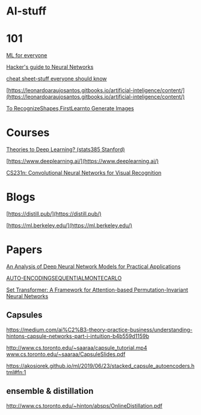 AI-stuff
========

# 101
[ML for everyone](https://vas3k.com/blog/machine_learning/)

[Hacker's guide to Neural Networks](http://karpathy.github.io/neuralnets/)

[cheat sheet-stuff everyone should know](https://stats385.github.io/cheat_sheet)

[https://leonardoaraujosantos.gitbooks.io/artificial-inteligence/content/](https://leonardoaraujosantos.gitbooks.io/artificial-inteligence/content/)

[To RecognizeShapes,FirstLearnto Generate Images](http://www.cs.toronto.edu/~hinton/absps/montrealTR.pdf)

# Courses
[Theories to Deep Learning? (stats385 Stanford)](https://stats385.github.io/)

[https://www.deeplearning.ai/](https://www.deeplearning.ai/)

[CS231n: Convolutional Neural Networks for Visual Recognition](http://cs231n.github.io/)

# Blogs
[https://distill.pub/](https://distill.pub/)

[https://ml.berkeley.edu/](https://ml.berkeley.edu/)

# Papers
[An Analysis of Deep Neural Network Models for Practical Applications](https://arxiv.org/pdf/1605.07678.pdf)

[AUTO-ENCODINGSEQUENTIALMONTECARLO](https://arxiv.org/pdf/1705.10306v2.pdf)

[Set Transformer: A Framework for Attention-based Permutation-Invariant Neural Networks
](https://arxiv.org/abs/1810.00825)

## Capsules
https://medium.com/ai%C2%B3-theory-practice-business/understanding-hintons-capsule-networks-part-i-intuition-b4b559d1159b

http://www.cs.toronto.edu/~saaraa/capsule_tutorial.mp4 www.cs.toronto.edu/~saaraa/CapsuleSlides.pdf

https://akosiorek.github.io/ml/2019/06/23/stacked_capsule_autoencoders.html#fn:1

## ensemble & distillation 

http://www.cs.toronto.edu/~hinton/absps/OnlineDistillation.pdf
